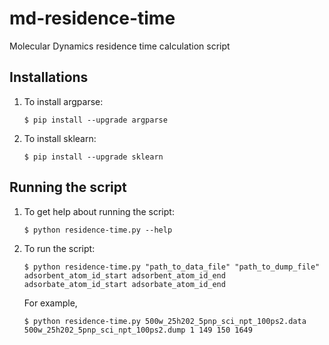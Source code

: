 # md-residence-time
Molecular Dynamics residence time calculation script

## Installations
1. To install argparse:
   ```console
   $ pip install --upgrade argparse
   ```
1. To install sklearn:  
   ```console
   $ pip install --upgrade sklearn
   ```

## Running the script
1. To get help about running the script:
    ```console
    $ python residence-time.py --help
    ```
1. To run the script:
    ```console
    $ python residence-time.py "path_to_data_file" "path_to_dump_file" adsorbent_atom_id_start adsorbent_atom_id_end adsorbate_atom_id_start adsorbate_atom_id_end
    ```
    For example,
    ```console
    $ python residence-time.py 500w_25h202_5pnp_sci_npt_100ps2.data 500w_25h202_5pnp_sci_npt_100ps2.dump 1 149 150 1649
    ```
